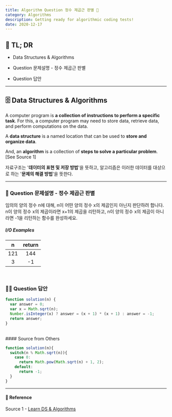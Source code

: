 ```yaml
---
title: Algorithm Question 정수 제곱근 판별 🧬
category: Algorithms
description: Getting ready for algorithmic coding tests!
date: 2020-12-17
---
```


## 🤦 TL; DR

- Data Structures & Algorithms
  
- Question 문제설명 - 정수 제곱근 판별
  
- Question 답안

---

## 🗄️ Data Structures & Algorithms

A computer program is **a collection of instructions to perform a specific task**. For this, a computer program may need to store data, retrieve data, and perform computations on the data.

A **data structure** is a named location that can be used to **store and organize data**. 

And, an **algorithm** is a collection of **steps to solve a particular problem**. \[See Source 1]

자료구조는 '**데이터의 표현 및 저장 방법**'을 뜻하고, 알고리즘은 이러한 데이터를 대상으로 하는 '**문제의 해결 방법**'을 뜻한다.

---

### 👀 Question 문제설명 - 정수 제곱근 판별

임의의 양의 정수 n에 대해, n이 어떤 양의 정수 x의 제곱인지 아닌지 판단하려 합니다.
n이 양의 정수 x의 제곱이라면 x+1의 제곱을 리턴하고, n이 양의 정수 x의 제곱이 아니라면 -1을 리턴하는 함수를 완성하세요.

##### I/O Examples

| n    | return |
| :----: | :----: |
| 121  |  144   |
| 3    |   -1   |

<br>

### 👨‍💻 Question 답안

```javascript
function solution(n) {
  var answer = 0;
  var x = Math.sqrt(n);
  Number.isInteger(x) ? answer = (x + 1) * (x + 1) : answer = -1;
  return answer;
}
```
<br>
#### Source from Others

```js
function solution(n){
  switch(n % Math.sqrt(n)){
    case 0:
      return Math.pow(Math.sqrt(n) + 1, 2);
    default:
      return -1;
  }
}
```
---
#### 🔗 Reference
Source 1 - [Learn DS & Algorithms](https://www.programiz.com/dsa)